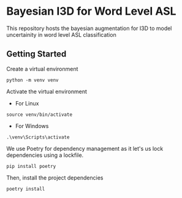 # Bayesian I3D for Word Level ASL

This repository hosts the bayesian augmentation for I3D to model uncertainity in word level ASL classification


## Getting Started

Create a virtual environment
```shell
python -m venv venv
```

Activate the virtual environment
- For Linux
```shell
source venv/bin/activate
```

- For Windows
```shell
.\venv\Scripts\activate
```

We use Poetry for dependency management as it let's us lock dependencies using a lockfile.
```shell
pip install poetry
```

Then, install the project dependencies
```shell
poetry install
```